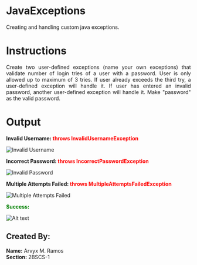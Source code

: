 # JavaExceptions
 Creating and handling custom java exceptions.

# Instructions
<div align="justify">Create two user-defined exceptions (name your own exceptions)  that validate number of login tries of a user with a password.
User is only allowed up to maximum of 3 tries.  If user already exceeds the third try, a user-defined exception will handle it.  
If user has entered an invalid password, another user-defined exception will handle it.  
Make "password" as the valid password.</div>

# Output

**Invalid Username: <font color="red">throws InvalidUsernameException</font>**

![Invalid Username](https://media.discordapp.net/attachments/1024219092611239936/1223241438070968381/username.gif?ex=6619235d&is=6606ae5d&hm=503560441c2ed96d23c54d71c83c2542e641d3a4febb46b1a9b78995b722bcd2&=&width=314&height=179)

**Incorrect Password: <font color="red">throws IncorrectPasswordException</font>**

![Invalid Password](https://media.discordapp.net/attachments/1024219092611239936/1223241437269725265/password.gif?ex=6619235d&is=6606ae5d&hm=bd906a2c55acbbc4127a78556397a675d5e2215b8fa212ea5c420c1fdaea2cb1&=&width=314&height=179)

**Multiple Attempts Failed: <font color="red">throws MultipleAttemptsFailedException</font>**

![Multiple Attempts Failed](https://media.discordapp.net/attachments/1024219092611239936/1223241436816871434/faileAttempts.gif?ex=6619235d&is=6606ae5d&hm=d37e3cf96c497aeac009f864e76a2b6ca169ae576c1a2f8b2df160864105350b&=&width=314&height=269)

**<font color="green">Success:</font>**

![Alt text](https://media.discordapp.net/attachments/1024219092611239936/1223241437714448384/success.gif?ex=6619235d&is=6606ae5d&hm=d5324dca38874ebe0e75a696b06adc19e0d40c346d545374c1283bd289f2b421&=&width=314&height=179)

## Created By:
**Name:** Arvyx M. Ramos <br>
**Section:** 2BSCS-1